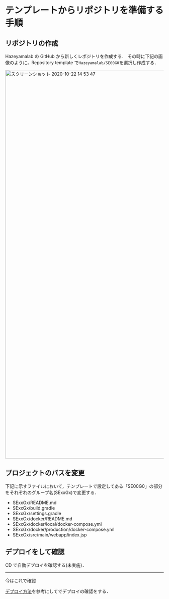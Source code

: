 # テンプレートからリポジトリを準備する手順

## リポジトリの作成

Hazeyamalab の GitHub から新しくレポジトリを作成する．
その時に下記の画像のように，Repository template で`Hazeyamalab/SE00G0`を選択し作成する．

<img width="1231" alt="スクリーンショット 2020-10-22 14 53 47" src="https://user-images.githubusercontent.com/38200453/96830640-bc226800-1476-11eb-8aa5-7a034b99bc50.png">

## プロジェクトのパスを変更

下記に示すファイルにおいて，テンプレートで設定してある「SE00G0」の部分をそれぞれのグループ名(SExxGx)で変更する．

- SExxGx/README.md
- SExxGx/build.gradle
- SExxGx/settings.gradle
- SExxGx/docker/README.md
- SExxGx/docker/local/docker-compose.yml
- SExxGx/docker/production/docker-compose.yml
- SExxGx/src/main/webapp/index.jsp

## デプロイをして確認

CD で自動デプロイを確認する(未実施)．

---

今はこれで確認

[デプロイ方法](https://github.com/HazeyamaLab/SE00G0/tree/master/docker)を参考にしてでデプロイの確認をする．
